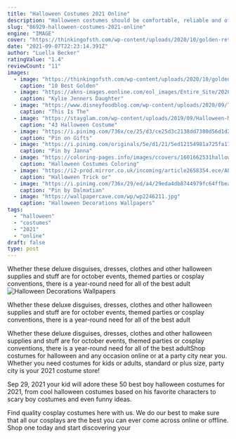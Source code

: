 ```yaml
---
title: "Halloween Costumes 2021 Online"
description: "Halloween costumes should be comfortable, reliable and of course - spooky and festive. Look no further for a huge variety of all-night-approved halloween costumes, with most"
slug: "86929-halloween-costumes-2021-online"
engine: "IMAGE"
cover: "https://thinkingofsth.com/wp-content/uploads/2020/10/golden-retriever-dog-halloween-costume-28.jpg"
date: "2021-09-07T22:23:14.391Z"
author: "Luella Becker"
ratingValue: "1.4"
reviewCount: "11"
images:
  - image: "https://thinkingofsth.com/wp-content/uploads/2020/10/golden-retriever-dog-halloween-costume-28.jpg"
    caption: "10 Best Golden"
  - image: "https://akns-images.eonline.com/eol_images/Entire_Site/202095/rs_1200x1200-201005150838-1200-kylie-jenner-stormi-webster-instagram-oct.jpg?fit=around|1080:1080&output-quality=90&crop=1080:1080;center,top"
    caption: "Kylie Jenners Daughter"
  - image: "https://www.disneyfoodblog.com/wp-content/uploads/2020/09/Target-Star-wars-baby-Yoda-Tee-.png"
    caption: "This Is The"
  - image: "https://stayglam.com/wp-content/uploads/2019/09/Halloween-Makeup-with-Gory-Scratches.jpg"
    caption: "43 Halloween Costume"
  - image: "https://i.pinimg.com/736x/ce/25/d3/ce25d3c2138dd7380d56d1d27f4fabf1.jpg"
    caption: "Pin on Gifts"
  - image: "https://i.pinimg.com/originals/5e/d1/21/5ed12154981a725fa17b873f73eb7801.jpg"
    caption: "Pin by Janna"
  - image: "https://coloring-pages.info/images/ccovers/1601662531halloween-costumes.jpg"
    caption: "Halloween Costumes Coloring"
  - image: "https://i2-prod.mirror.co.uk/incoming/article2658354.ece/ALTERNATES/s1200/Trick-or-Treat.jpg"
    caption: "Halloween Trick or"
  - image: "https://i.pinimg.com/736x/29/ed/a4/29eda4db8744979fc64ffbeaf1e0cc89.jpg"
    caption: "Pin by Dalmatian"
  - image: "https://wallpapercave.com/wp/wp2246211.jpg"
    caption: "Halloween Decorations Wallpapers"
tags:
  - "halloween"
  - "costumes"
  - "2021"
  - "online"
draft: false
type: post
---
```


Whether these deluxe disguises, dresses, clothes and other halloween supplies and stuff are for october events, themed parties or cosplay conventions, there is a year-round need for all of the best adult
![Halloween Decorations Wallpapers](https://wallpapercave.com/wp/wp2246211.jpg "Halloween Decorations Wallpapers")

Whether these deluxe disguises, dresses, clothes and other halloween supplies and stuff are for october events, themed parties or cosplay conventions, there is a year-round need for all of the best adult
<!--inArticleAds-->

<!--galleryOne-->

Whether these deluxe disguises, dresses, clothes and other halloween supplies and stuff are for october events, themed parties or cosplay conventions, there is a year-round need for all of the best adultShop costumes for halloween and any occasion online or at a party city near you. Whether you need costumes for kids or adults, standard or plus size, party city is your 2021 costume store!
<!--inArticleAds-->

<!--galleryTwo-->

Sep 29, 2021 your kid will adore these 50 best boy halloween costumes for 2021, from cool halloween costumes based on his favorite characters to scary boy costumes and even funny ideas.
<!--galleryThree-->

Find quality cosplay costumes here with us. We do our best to make sure that all our cosplays are the best you can ever come across online or offline. Shop one today and start discovering your